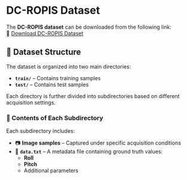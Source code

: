 # DC-ROPIS Dataset

The **DC-ROPIS dataset** can be downloaded from the following link:  
🔗 [Download DC-ROPIS Dataset](https://studentiuniparthenope-my.sharepoint.com/:u:/g/personal/fabiana_diciaccio_studenti_uniparthenope_it/EUL0gccLZ21Fhn0B83ixg5IBNHkFRINY7qP1v4ThdPpf2g?e=8Jt3lC)

## 📂 Dataset Structure

The dataset is organized into two main directories:

- **`train/`** – Contains training samples  
- **`test/`** – Contains test samples  

Each directory is further divided into subdirectories based on different acquisition settings.

### 📁 Contents of Each Subdirectory

Each subdirectory includes:

- 📷 **Image samples** – Captured under specific acquisition conditions  
- 📄 **`data.txt`** – A metadata file containing ground truth values:
  - **Roll**
  - **Pitch**
  - Additional parameters
